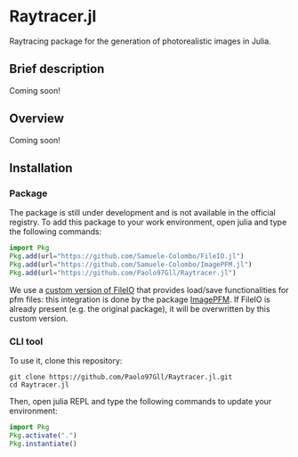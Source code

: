 # Raytracer.jl

Raytracing package for the generation of photorealistic images in Julia.

## Brief description

Coming soon!

## Overview

Coming soon!

## Installation

### Package

The package is still under development and is not available in the official registry. To add this package to your work environment, open julia and type the following commands:

```julia
import Pkg
Pkg.add(url="https://github.com/Samuele-Colombo/FileIO.jl")
Pkg.add(url="https://github.com/Samuele-Colombo/ImagePFM.jl")
Pkg.add(url="https://github.com/Paolo97Gll/Raytracer.jl")
```

We use a [custom version of FileIO](https://github.com/Samuele-Colombo/FileIO.jl) that provides load/save functionalities for pfm files: this integration is done by the package [ImagePFM](https://github.com/Samuele-Colombo/ImagePFM.jl). If FileIO is already present (e.g. the original package), it will be overwritten by this custom version.

### CLI tool

To use it, clone this repository:

```shell
git clone https://github.com/Paolo97Gll/Raytracer.jl.git
cd Raytracer.jl
```

Then, open julia REPL and type the following commands to update your environment:

```julia
import Pkg
Pkg.activate(".")
Pkg.instantiate()
```
